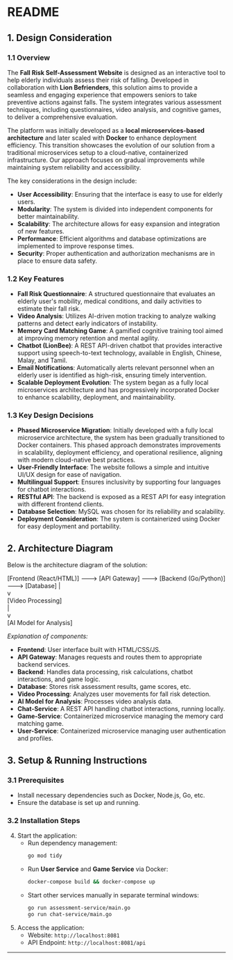 # README

## 1. Design Consideration

### 1.1 Overview

The **Fall Risk Self-Assessment Website** is designed as an interactive tool to help elderly individuals assess their risk of falling. Developed in collaboration with **Lion Befrienders**, this solution aims to provide a seamless and engaging experience that empowers seniors to take preventive actions against falls. The system integrates various assessment techniques, including questionnaires, video analysis, and cognitive games, to deliver a comprehensive evaluation.

The platform was initially developed as a **local microservices-based architecture** and later scaled with **Docker** to enhance deployment efficiency. This transition showcases the evolution of our solution from a traditional microservices setup to a cloud-native, containerized infrastructure. Our approach focuses on gradual improvements while maintaining system reliability and accessibility.

The key considerations in the design include:

- **User Accessibility**: Ensuring that the interface is easy to use for elderly users.
- **Modularity**: The system is divided into independent components for better maintainability.
- **Scalability**: The architecture allows for easy expansion and integration of new features.
- **Performance**: Efficient algorithms and database optimizations are implemented to improve response times.
- **Security**: Proper authentication and authorization mechanisms are in place to ensure data safety.

### 1.2 Key Features

- **Fall Risk Questionnaire**: A structured questionnaire that evaluates an elderly user's mobility, medical conditions, and daily activities to estimate their fall risk.
- **Video Analysis**: Utilizes AI-driven motion tracking to analyze walking patterns and detect early indicators of instability.
- **Memory Card Matching Game**: A gamified cognitive training tool aimed at improving memory retention and mental agility.
- **Chatbot (LionBee)**: A REST API-driven chatbot that provides interactive support using speech-to-text technology, available in English, Chinese, Malay, and Tamil.
- **Email Notifications**: Automatically alerts relevant personnel when an elderly user is identified as high-risk, ensuring timely intervention.
- **Scalable Deployment Evolution**: The system began as a fully local microservices architecture and has progressively incorporated Docker to enhance scalability, deployment, and maintainability.

### 1.3 Key Design Decisions

- **Phased Microservice Migration**: Initially developed with a fully local microservice architecture, the system has been gradually transitioned to Docker containers. This phased approach demonstrates improvements in scalability, deployment efficiency, and operational resilience, aligning with modern cloud-native best practices.
- **User-Friendly Interface**: The website follows a simple and intuitive UI/UX design for ease of navigation.
- **Multilingual Support**: Ensures inclusivity by supporting four languages for chatbot interactions.
- **RESTful API**: The backend is exposed as a REST API for easy integration with different frontend clients.
- **Database Selection**: MySQL was chosen for its reliability and scalability.
- **Deployment Consideration**: The system is containerized using Docker for easy deployment and portability.

## 2. Architecture Diagram

Below is the architecture diagram of the solution:

[Frontend (React/HTML)]  ---> [API Gateway]  ---> [Backend (Go/Python)]  ---> [Database]
                                               |                          
                                               v                          
                                         [Video Processing]               
                                               |                          
                                               v                          
                                       [AI Model for Analysis]        


*Explanation of components:*

- **Frontend**: User interface built with HTML/CSS/JS.
- **API Gateway**: Manages requests and routes them to appropriate backend services.
- **Backend**: Handles data processing, risk calculations, chatbot interactions, and game logic.
- **Database**: Stores risk assessment results, game scores, etc.
- **Video Processing**: Analyzes user movements for fall risk detection.
- **AI Model for Analysis**: Processes video analysis data.
- **Chat-Service**: A REST API handling chatbot interactions, running locally.
- **Game-Service**: Containerized microservice managing the memory card matching game.
- **User-Service**: Containerized microservice managing user authentication and profiles.

## 3. Setup & Running Instructions

### 3.1 Prerequisites

- Install necessary dependencies such as Docker, Node.js, Go, etc.
- Ensure the database is set up and running.

### 3.2 Installation Steps

4. Start the application:
   - Run dependency management:
     ```sh
     go mod tidy
     ```
   - Run **User Service** and **Game Service** via Docker:
     ```sh
     docker-compose build && docker-compose up
     ```
   - Start other services manually in separate terminal windows:
     ```sh
     go run assessment-service/main.go
     go run chat-service/main.go
     ```
5. Access the application:
   - Website: `http://localhost:8081`
   - API Endpoint: `http://localhost:8081/api`

---
